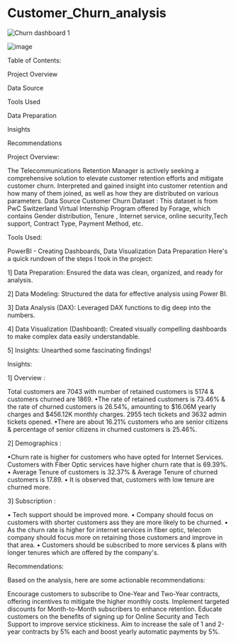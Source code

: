 # Customer_Churn_analysis


![Churn dashboard 1](https://github.com/San-sangeetha/Customer_Churn_analysis/assets/168886424/668bc820-1752-42fe-adc8-fcc14132c7a4)

![image](https://github.com/San-sangeetha/Customer_Churn_analysis/assets/168886424/8ce04f97-fdaa-4486-bd10-9039a6f2acd7)

Table of Contents:

Project Overview

Data Source

Tools Used

Data Preparation

Insights

Recommendations

Project Overview:

The Telecommunications Retention Manager is actively seeking a comprehensive solution to elevate customer retention efforts and mitigate customer churn.
Interpreted and gained insight into customer retention and how many of them joined, as well as how they are distributed on various parameters.
Data Source
Customer Churn Dataset : This dataset is from PwC Switzerland Virtual Internship Program offered by Forage, which contains Gender distribution, Tenure , Internet service, online security,Tech support, Contract Type, Payment Method, etc.

Tools Used:

PowerBI - Creating Dashboards, Data Visualization
Data Preparation
Here's a quick rundown of the steps I took in the project:

1️] Data Preparation: Ensured the data was clean, organized, and ready for analysis.

2️] Data Modeling: Structured the data for effective analysis using Power BI.

3️] Data Analysis (DAX): Leveraged DAX functions to dig deep into the numbers.

4️] Data Visualization (Dashboard): Created visually compelling dashboards to make complex data easily understandable.

5️] Insights: Unearthed some fascinating findings!

Insights:

1️] Overview : 

Total customers are 7043 with number of retained customers is 5174 & customers churned are 1869. 
•The rate of retained customers is 73.46% & the rate of churned customers is 26.54%, amounting to $16.06M yearly charges and $456.12K monthly charges. 2955 tech tickets and 3632 admin tickets opened. 
•There are about 16.21% customers who are senior citizens & percentage of senior citizens in churned customers is 25.46%.

2️] Demographics : 

•Churn rate is higher for customers who have opted for Internet Services. Customers with Fiber Optic services have higher churn rate that is 69.39%.
• Average Tenure of customers is 32.37% & Average Tenure of churned customers is 17.89. 
• It is observed that, customers with low tenure are churned more.

3️] Subscription : 

• Tech support should be improved more. 
• Company should focus on customers with shorter customers ass they are more likely to be churned.
• As the churn rate is higher for internet services in fiber optic, telecom company should focus more on retaining those customers and improve in that area.
• Customers should be subscribed to more services & plans with longer tenures which are offered by the company's.

Recommendations:

Based on the analysis, here are some actionable recommendations:

Encourage customers to subscribe to One-Year and Two-Year contracts, offering incentives to mitigate the higher monthly costs.
Implement targeted discounts for Month-to-Month subscribers to enhance retention.
Educate customers on the benefits of signing up for Online Security and Tech Support to improve service stickiness.
Aim to increase the sale of 1 and 2-year contracts by 5% each and boost yearly automatic payments by 5%.
